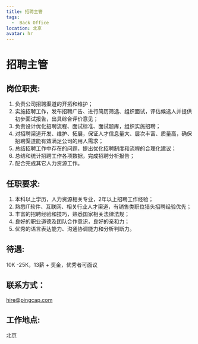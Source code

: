 ```yaml
---
title: 招聘主管
tags:
  -  Back Office
location: 北京
avatar: hr
---
```


# 招聘主管

## 岗位职责:

1. 负责公司招聘渠道的开拓和维护；
2. 实施招聘工作，发布招聘广告、进行简历筛选、组织面试，评估候选人并提供初步面试报告，出具综合评价意见；
3. 负责设计优化招聘流程、面试标准、面试题库，组织实施招聘；
4. 对招聘渠道开发、维护、拓展，保证人才信息量大、层次丰富、质量高，确保招聘渠道能有效满足公司的用人需求；
5. 总结招聘工作中存在的问题，提出优化招聘制度和流程的合理化建议；
6. 总结和统计招聘工作各项数据，完成招聘分析报告；
7. 配合完成其它人力资源工作。

## 任职要求:

1. 本科以上学历，人力资源相关专业，2年以上招聘工作经验； 
2. 熟悉IT软件、互联网、相关行业人才渠道，有销售类职位猎头招聘经验优先； 
3. 丰富的招聘经验和技巧，熟悉国家相关法律法规； 
4. 良好的职业道德及团队合作意识，良好的亲和力； 
5. 优秀的语言表达能力、沟通协调能力和分析判断力。

## 待遇:

10K -25K，13薪 + 奖金，优秀者可面议

## 联系方式：

hire@pingcap.com

## 工作地点:

北京
